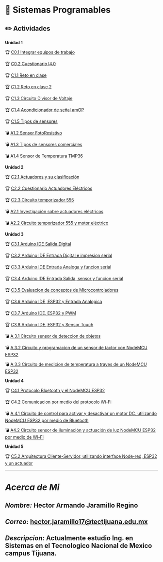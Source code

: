 # :blue_book: Sistemas Programables

## :pencil2: Actividades

**Unidad 1**

:trophy: [C0.1 Integrar equipos de trabajo](../master/Blog/C0.1_HectorJaramillo_DreamTeam.md)
 
:trophy: [C0.2 Cuestionario I4.0](../master/Blog/C0.2_HectorJaramillo_DreamTeam.md)

:trophy: [C1.1 Reto en clase](../master/Blog/C1.1_HectorJaramillo_DreamTeam.md)

:trophy: [C1.2 Reto en clase 2](../master/Blog/C1.2_HectorJaramillo_DreamTeam.md)

:trophy: [C1.3 Circuito Divisor de Voltaje](../master/Blog/C1.3_HectorJaramillo_DreamTeam.md)

:trophy: [C1.4 Acondicionador de señal amOP](../master/Blog/C1.4_HectorJaramillo_DreamTeam.md)

:trophy: [C1.5 Tipos de sensores](../master/Blog/C1.5_HectorJaramillo_DreamTeam.md)

:bomb: [A1.2 Sensor  FotoResistivo ](../master/Blog/A1.2_HectorJaramillo_DreamTeam.md)

:bomb: [A1.3 Tipos de sensores comerciales ](../master/Blog/A1.3_HectorJaramillo_DreamTeam.md)

:bomb: [A1.4 Sensor de Temperatura TMP36 ](../master/Blog/A1.4_HectorJaramillo_DreamTeam.md)
 
**Unidad 2**

:trophy: [C2.1 Actuadores y su clasificación](../master/Blog/C2.1_HectorJaramillo_DreamTeam.md)

:trophy: [C2.2 Cuestionario Actuadores Eléctricos](../master/Blog/C2.2_HectorJaramillo_DreamTeam.md)

:trophy: [C2.3 Circuito temporizador 555](../master/Blog/C2.3_HectorJaramillo_DreamTeam.md)



:bomb: [A2.1  Investigación sobre actuadores eléctricos ](../master/Blog/A2.1_HectorJaramillo_DreamTeam.md)

:bomb: [A2.2 Circuito temporizador 555 y motor eléctrico](../master/Blog/A2.2_HectorJaramillo_DreamTeam.md)

**Unidad 3**

:trophy: [C3.1 Arduino IDE Salida Digital](../master/Blog/C3.1_HectorJaramillo_DreamTeam.md)


:trophy: [C3.2 Arduino IDE Entrada Digital e impresion serial](../master/Blog/C3.1_HectorJaramillo_DreamTeam.md)


:trophy: [C3.3 Arduino IDE Entrada Analoga y funcion serial](../master/Blog/C3.3_HectorJaramillo_DreamTeam.md)

:trophy: [C3.4 Arduino IDE Entrada Salida, sensor y funcion serial](../master/Blog/C3.4_HectorJaramillo_DreamTeam.md)

:trophy: [C3.5 Evaluacion de conceptos de Microcontroladores ](https://github.com/HectorJaramillo/JaramilloHector-SistemasProgramables/blob/master/diagramas/C3.5_HectorJaramillo_DreamTeam.PNG)

:trophy: [C3.6 Arduino IDE, ESP32 y Entrada Analogica](../master/Blog/C3.6_HectorJaramillo_DreamTeam.md)

:trophy: [C3.7 Arduino IDE, ESP32 y PWM](../master/Blog/C3.7_HectorJaramillo_DreamTeam.md)

:trophy: [C3.8 Arduino IDE, ESP32 y Sensor Touch](../master/Blog/C3.8_HectorJaramillo_DreamTeam.md)


:bomb: [A.3.1 Circuito sensor de deteccion de objetos](../master/Blog/A3.1_HectorJaramillo_DreamTeam.md)

:bomb: [A.3.2 Circuito y programacion de un sensor de tactor con NodeMCU ESP32](../master/Blog/A3.2_HectorJaramillo_DreamTeam.md)

:bomb: [A.3.3 Circuito de medicion de temperatura a traves de un NodeMCU ESP32](../master/Blog/A3.3_HectorJaramillo_DreamTeam.md)


**Unidad 4**

:trophy: [ C4.1  Protocolo Bluetooth y el NodeMCU ESP32](../master/Blog/C4.1_HectorJaramillo_DreamTeam.md)

:trophy: [C4.2 Comunicacion por medio del protocolo Wi-Fi](../master/Blog/C4.2_HectorJaramillo_DreamTeam.md)

:bomb: [A.4.1 Circuito de control para activar y desactivar un motor DC, utilizando NodeMCU ESP32 por medio de Bluetooth](../master/Blog/A4.1_HectorJaramillo_DreamTeam.md)

:bomb: [A4.2 Circuito sensor de iluminación y actuación de luz NodeMCU ESP32 por medio de Wi-Fi](../master/Blog/A4.2_HectorJaramillo_DreamTeam.md)


**Unidad 5**

:trophy: [C5.2 Arquitectura Cliente-Servidor, utilizando interface Node-red, ESP32 y un actuador](../master/Blog/C5.2_HectorJaramillo_DreamTeam.md)
___
# ***Acerca de Mi***

## ***Nombre:*** Hector Armando Jaramillo Regino

## ***Correo:*** hector.jaramillo17@tectijuana.edu.mx

## ***Descripcion:*** Actualmente estudio Ing. en Sistemas en el Tecnologico Nacional de Mexico campus Tijuana.